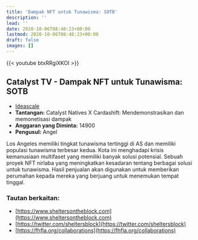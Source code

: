 ```yaml
---
title: 'Dampak NFT untuk Tunawisma: SOTB'
description: ''
lead: ''
date: 2020-10-06T08:48:23+00:00
lastmod: 2020-10-06T08:48:23+00:00
draft: false
images: []
---
```


{{<  youtube btxRRgiXKOI >}}

## Catalyst TV - Dampak NFT untuk Tunawisma: SOTB

- [Ideascale](https://cardano.ideascale.com/c/idea/419097)
- **Tantangan:** Catalyst Natives X Cardashift: Mendemonstrasikan dan memonetisasi dampak
- **Anggaran yang Diminta:** 14900
- **Pengusul:** Angel

Los Angeles memiliki tingkat tunawisma tertinggi di AS dan memiliki populasi tunawisma terbesar kedua. Kota ini menghadapi krisis kemanusiaan multifaset yang memiliki banyak solusi potensial. Sebuah proyek NFT nirlaba yang meningkatkan kesadaran tentang berbagai solusi untuk tunawisma. Hasil penjualan akan digunakan untuk memberikan perumahan kepada mereka yang berjuang untuk menemukan tempat tinggal.

### Tautan berkaitan:

- [https://www.sheltersontheblock.com](https://www.sheltersontheblock.com)
- [https://twitter.com/sheltersblock](https://twitter.com/sheltersblock)
- [https://fhfla.org/collaborations](https://fhfla.org/collaborations)
